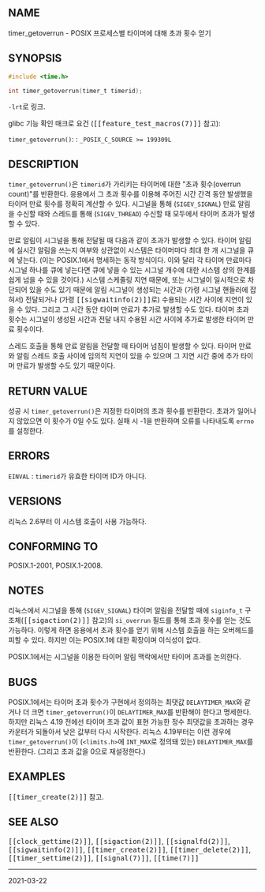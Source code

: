 ## NAME

timer_getoverrun - POSIX 프로세스별 타이머에 대해 초과 횟수 얻기

## SYNOPSIS

```c
#include <time.h>

int timer_getoverrun(timer_t timerid);
```

`-lrt`로 링크.

glibc 기능 확인 매크로 요건 (<tt>[[feature_test_macros(7)]]</tt> 참고):

`timer_getoverrun()`:
:   `_POSIX_C_SOURCE >= 199309L`

## DESCRIPTION

`timer_getoverrun()`은 `timerid`가 가리키는 타이머에 대한 "초과 횟수(overrun count)"를 반환한다. 응용에서 그 초과 횟수를 이용해 주어진 시간 간격 동안 발생했을 타이머 만료 횟수를 정확히 계산할 수 있다. 시그널을 통해 (`SIGEV_SIGNAL`) 만료 알림을 수신할 때와 스레드를 통해 (`SIGEV_THREAD`) 수신할 때 모두에서 타이머 초과가 발생할 수 있다.

만료 알림이 시그널을 통해 전달될 때 다음과 같이 초과가 발생할 수 있다. 타이머 알림에 실시간 알림을 쓰는지 여부와 상관없이 시스템은 타이머마다 최대 한 개 시그널을 큐에 넣는다. (이는 POSIX.1에서 명세하는 동작 방식이다. 이와 달리 각 타이머 만료마다 시그널 하나를 큐에 넣는다면 큐에 넣을 수 있는 시그널 개수에 대한 시스템 상의 한계를 쉽게 넘을 수 있을 것이다.) 시스템 스케줄링 지연 때문에, 또는 시그널이 일시적으로 차단되어 있을 수도 있기 때문에 알림 시그널이 생성되는 시간과 (가령 시그널 핸들러에 잡혀서) 전달되거나 (가령 <tt>[[sigwaitinfo(2)]]</tt>로) 수용되는 시간 사이에 지연이 있을 수 있다. 그리고 그 시간 동안 타이머 만료가 추가로 발생할 수도 있다. 타이머 초과 횟수는 시그널이 생성된 시간과 전달 내지 수용된 시간 사이에 추가로 발생한 타이머 만료 횟수이다.

스레드 호출을 통해 만료 알림을 전달할 때 타이머 넘침이 발생할 수 있다. 타이머 만료와 알림 스레드 호출 사이에 임의적 지연이 있을 수 있으며 그 지연 시간 중에 추가 타이머 만료가 발생할 수도 있기 때문이다.

## RETURN VALUE

성공 시 `timer_getoverrun()`은 지정한 타이머의 초과 횟수를 반환한다. 초과가 일어나지 않았으면 이 횟수가 0일 수도 있다. 실패 시 -1을 반환하며 오류를 나타내도록 `errno`를 설정한다.

## ERRORS

`EINVAL`
:   `timerid`가 유효한 타이머 ID가 아니다.

## VERSIONS

리눅스 2.6부터 이 시스템 호출이 사용 가능하다.

## CONFORMING TO

POSIX.1-2001, POSIX.1-2008.

## NOTES

리눅스에서 시그널을 통해 (`SIGEV_SIGNAL`) 타이머 알림을 전달할 때에 `siginfo_t` 구조체(<tt>[[sigaction(2)]]</tt> 참고)의 `si_overrun` 필드를 통해 초과 횟수를 얻는 것도 가능하다. 이렇게 하면 응용에서 초과 횟수를 얻기 위해 시스템 호출을 하는 오버헤드를 피할 수 있다. 하지만 이는 POSIX.1에 대한 확장이며 이식성이 없다.

POSIX.1에서는 시그널을 이용한 타이머 알림 맥락에서만 타이머 초과를 논의한다.

## BUGS

POSIX.1에서는 타이머 초과 횟수가 구현에서 정의하는 최댓값 `DELAYTIMER_MAX`와 같거나 더 크면 `timer_getoverrun()`이 `DELAYTIMER_MAX`를 반환해야 한다고 명세한다. 하지만 리눅스 4.19 전에선 타이머 초과 값이 표현 가능한 정수 최댓값을 초과하는 경우 카운터가 되돌아서 낮은 값부터 다시 시작한다. 리눅스 4.19부터는 이런 경우에 `timer_getoverrun()`이 (`<limits.h>`에 `INT_MAX`로 정의돼 있는) `DELAYTIMER_MAX`를 반환한다. (그리고 초과 값을 0으로 재설정한다.)

## EXAMPLES

<tt>[[timer_create(2)]]</tt> 참고.

## SEE ALSO

<tt>[[clock_gettime(2)]]</tt>, <tt>[[sigaction(2)]]</tt>, <tt>[[signalfd(2)]]</tt>, <tt>[[sigwaitinfo(2)]]</tt>, <tt>[[timer_create(2)]]</tt>, <tt>[[timer_delete(2)]]</tt>, <tt>[[timer_settime(2)]]</tt>, <tt>[[signal(7)]]</tt>, <tt>[[time(7)]]</tt>

----

2021-03-22
